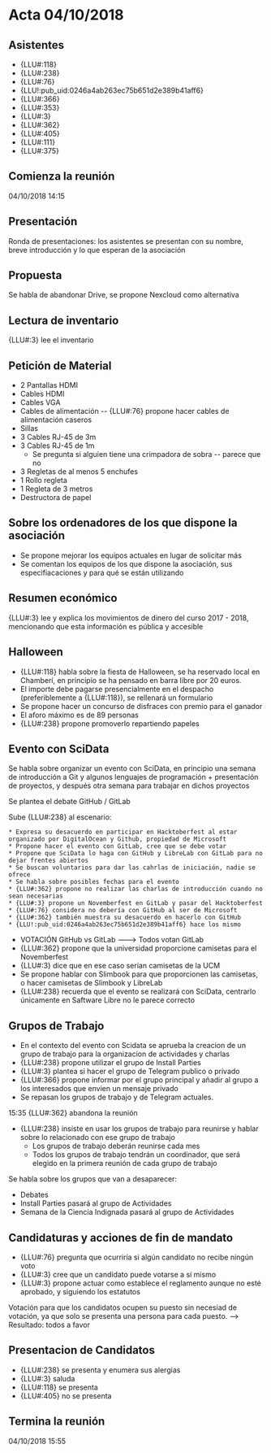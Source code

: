 # Acta 04/10/2018


## Asistentes

* {LLU#:118}
* {LLU#:238}
* {LLU#:76}
* {LLU!:pub_uid:0246a4ab263ec75b651d2e389b41aff6}
* {LLU#:366}
* {LLU#:353}
* {LLU#:3}
* {LLU#:362}
* {LLU#:405}
* {LLU#:111}
* {LLU#:375}


## Comienza la reunión

04/10/2018
14:15


## Presentación

Ronda de presentaciones: los asistentes se presentan con su nombre, breve introducción y lo que esperan de la asociación


## Propuesta

Se habla de abandonar Drive, se propone Nexcloud como alternativa


## Lectura de inventario

{LLU#:3} lee el inventario


## Petición de Material

* 2 Pantallas HDMI
* Cables HDMI
* Cables VGA
* Cables de alimentación  -- {LLU#:76} propone hacer cables de alimentación caseros
* Sillas
* 3 Cables RJ-45 de 3m
* 3 Cables RJ-45 de 1m
  * Se pregunta si alguien tiene una crimpadora de sobra -- parece que no
* 3 Regletas de al menos 5 enchufes
* 1 Rollo regleta
* 1 Regleta de 3 metros
* Destructora de papel	


## Sobre los ordenadores de los que dispone la asociación

* Se propone mejorar los equipos actuales en lugar de solicitar más
* Se comentan los equipos de los que dispone la asociación, sus especifiacaciones y para qué se están utilizando


## Resumen económico

{LLU#:3} lee y explica los movimientos de dinero del curso 2017 - 2018, mencionando que esta información es pública y accesible


## Halloween
	
* {LLU#:118} habla sobre la fiesta de Halloween, se ha reservado local en Chamberí, en principio se ha pensado en barra libre por 20 euros.
* El importe debe pagarse presencialmente en el despacho (preferiblemente a {LLU#:118}), se rellenará un formulario
* Se propone hacer un concurso de disfraces con premio para el ganador
* El aforo máximo es de 89 personas
* {LLU#:238} propone promoverlo repartiendo papeles


## Evento con SciData
	
Se habla sobre organizar un evento con SciData, en principio una semana de introducción a Git y algunos lenguajes de programación + presentación de proyectos, y después otra semana para trabajar en dichos proyectos

Se plantea el debate GitHub / GitLab

Sube {LLU#:238} al escenario:

    * Expresa su desacuerdo en participar en Hacktoberfest al estar organizado por DigitalOcean y Github, propiedad de Microsoft
    * Propone hacer el evento con GitLab, cree que se debe votar
    * Propone que SciData lo haga con GitHub y LibreLab con GitLab para no dejar frentes abiertos
    * Se buscan voluntarios para dar las cahrlas de iniciación, nadie se ofrece
    * Se habla sobre posibles fechas para el evento
    * {LLU#:362} propone no realizar las charlas de introducción cuando no sean necesarias
    * {LLU#:3} propone un Novemberfest en GitLab y pasar del Hacktoberfest
    * {LLU#:76} considera no debería con GitHub al ser de Microsoft 
    * {LLU#:362} también muestra su desacuerdo en hacerlo con GitHub
    * {LLU!:pub_uid:0246a4ab263ec75b651d2e389b41aff6} hace los mismo

* VOTACIÓN GitHub vs GitLab ---> Todos votan GitLab
* {LLU#:362} propone que la universidad proporcione camisetas para el Novemberfest
* {LLU#:3} dice que en ese caso serían camisetas de la UCM
* Se propone hablar con Slimbook para que proporcionen las camisetas, o hacer camisetas de Slimbook y LibreLab
* {LLU#:238} recuerda que el evento se realizará con SciData, centrarlo únicamente en Saftware Libre no le parece correcto


## Grupos de Trabajo

* En el contexto del evento con Scidata se aprueba la creacion de un grupo de trabajo para la organizacion de actividades y charlas
* {LLU#:238} propone utilizar el grupo de Install Parties
* {LLU#:3} plantea si hacer el grupo de Telegram publico o privado
* {LLU#:366} propone informar por el grupo principal y añadir al grupo a los interesados que envien un mensaje privado	
* Se repasan los grupos de trabajo y de Telegram actuales. 

15:35 {LLU#:362} abandona la reunión

* {LLU#:238} insiste en usar los grupos de trabajo para reunirse y hablar sobre lo relacionado con ese grupo de trabajo
  * Los grupos de trabajo deberán reunirse cada mes
  * Todos los grupos de trabajo tendrán un coordinador, que será elegido en la primera reunión de cada grupo de trabajo

Se habla sobre los grupos que van a desaparecer:

* Debates
* Install Parties pasará al grupo de Actividades
* Semana de la Ciencia Indignada pasará al grupo de Actividades



## Candidaturas y acciones de fin de mandato
	
* {LLU#:76} pregunta que ocurriría si algún candidato no recibe ningún voto
* {LLU#:3} cree que un candidato puede votarse a sí mismo
* {LLU#:3} propone actuar como establece el reglamento aunque no esté aprobado, y siguiendo los estatutos

Votación para que los candidatos ocupen su puesto sin necesiad de votación, ya que solo se presenta una persona para cada puesto. --> Resultado: todos a favor

## Presentacion de Candidatos
	
* {LLU#:238} se presenta y enumera sus alergias
* {LLU#:3} saluda
* {LLU#:118} se presenta
* {LLU#:405} no se presenta

## Termina la reunión

04/10/2018
15:55

